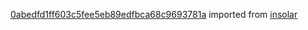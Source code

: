 [0abedfd1ff603c5fee5eb89edfbca68c9693781a](https://github.com/insolar/insolar/commit/0abedfd1ff603c5fee5eb89edfbca68c9693781a) imported from [insolar](https://github.com/insolar/insolar)

